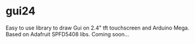 # gui24
Easy to use library to draw Gui on 2.4" tft touchscreen and Arduino Mega. Based on Adafruit SPFD5408 libs.
Coming soon...
